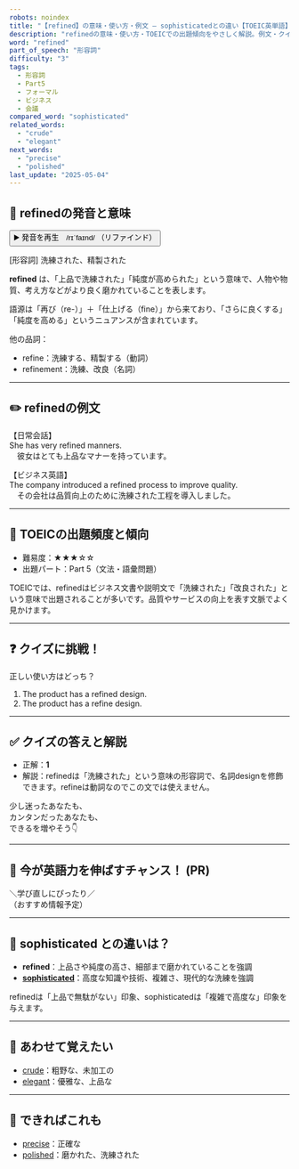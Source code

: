 ```yaml
---
robots: noindex
title: "【refined】の意味・使い方・例文 ― sophisticatedとの違い【TOEIC英単語】"
description: "refinedの意味・使い方・TOEICでの出題傾向をやさしく解説。例文・クイズ付きでsophisticatedとの違いもわかりやすく学べます。"
word: "refined"
part_of_speech: "形容詞"
difficulty: "3"
tags:
  - 形容詞
  - Part5
  - フォーマル
  - ビジネス
  - 会議
compared_word: "sophisticated"
related_words:
  - "crude"
  - "elegant"
next_words:
  - "precise"
  - "polished"
last_update: "2025-05-04"
---
```


## 🔰 refinedの発音と意味

<button class="play-audio" onclick="playTTS('refined')">
  <span class="play-audio-main">
    ▶️ 発音を再生　/rɪˈfaɪnd/
  </span>
  <span class="play-audio-sub">
    （リファインド）
  </span>
</button>

[形容詞] 洗練された、精製された

**refined** は、「上品で洗練された」「純度が高められた」という意味で、人物や物質、考え方などがより良く磨かれていることを表します。

語源は「再び（re-）」＋「仕上げる（fine）」から来ており、「さらに良くする」「純度を高める」というニュアンスが含まれています。

他の品詞：  
- refine：洗練する、精製する（動詞）
- refinement：洗練、改良（名詞）

---

## ✏️ refinedの例文

【日常会話】  
She has very refined manners.  
　彼女はとても上品なマナーを持っています。

【ビジネス英語】  
The company introduced a refined process to improve quality.  
　その会社は品質向上のために洗練された工程を導入しました。

---

## 🎯 TOEICの出題頻度と傾向

- 難易度：★★★☆☆
- 出題パート：Part 5（文法・語彙問題）

TOEICでは、refinedはビジネス文書や説明文で「洗練された」「改良された」という意味で出題されることが多いです。品質やサービスの向上を表す文脈でよく見かけます。

---

## ❓ クイズに挑戦！

正しい使い方はどっち？

1. The product has a refined design.  
2. The product has a refine design.

---

## ✅ クイズの答えと解説

- 正解：**1**
- 解説：refinedは「洗練された」という意味の形容詞で、名詞designを修飾できます。refineは動詞なのでこの文では使えません。

少し迷ったあなたも、  
カンタンだったあなたも、  
できるを増やそう👇️

---

## 🚀 今が英語力を伸ばすチャンス！ (PR)

<div class="info-center">
＼学び直しにぴったり／<br>  
（おすすめ情報予定）
</div>

---

## 🤔  sophisticated との違いは？

- **refined**：上品さや純度の高さ、細部まで磨かれていることを強調
- **[sophisticated](/word/sophisticated)**：高度な知識や技術、複雑さ、現代的な洗練を強調

refinedは「上品で無駄がない」印象、sophisticatedは「複雑で高度な」印象を与えます。

---

## 🧩 あわせて覚えたい

- [crude](/word/crude)：粗野な、未加工の
- [elegant](/word/elegant)：優雅な、上品な

---

## 📖 できればこれも

- [precise](/word/precise)：正確な
- [polished](/word/polished)：磨かれた、洗練された

<!-- cvid: aid24_bid41 -->

